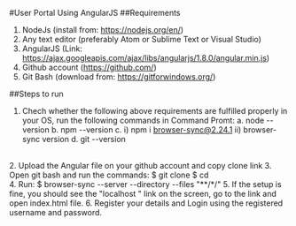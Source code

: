 #User Portal Using AngularJS
##Requirements
1. NodeJs
(install from: https://nodejs.org/en/) <br>
2. Any text editor (preferably Atom or Sublime Text or Visual Studio) <br>
3. AngularJS
(Link: https://ajax.googleapis.com/ajax/libs/angularjs/1.8.0/angular.min.js) <br>
4. Github account (https://github.com/) <br>
5. Git Bash (download from: https://gitforwindows.org/) <br>

##Steps to run
1. Chech whether the following above requirements are fulfilled properly in your OS, run the following commands in Command Promt:
a. node --version
b. npm --version
c.	i) npm i browser-sync@2.24.1
	ii) browser-sync version
d. git --version
<br>
2. Upload the Angular file on your github account and copy clone link
3. Open git bash and run the commands:
$ git clone <clone_link> 
$ cd <filename> <br>
4. Run:
$ browser-sync --server --directory --files "**/*/"
5. If the setup is fine, you should see the "localhost " link on the screen, go to the link and open index.html file.
6. Register your details and Login using the registered username and password.
